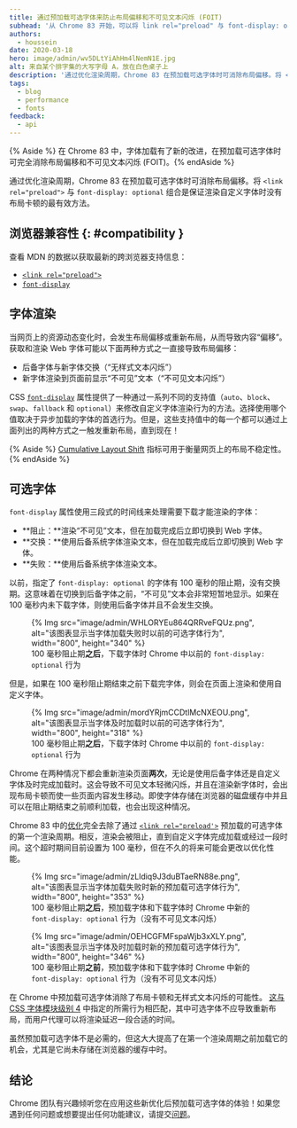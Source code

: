 ```yaml
---
title: 通过预加载可选字体来防止布局偏移和不可见文本闪烁 (FOIT)
subhead: '从 Chrome 83 开始，可以将 link rel="preload" 与 font-display: optional 组合来完全消除布局卡顿'
authors:
  - houssein
date: 2020-03-18
hero: image/admin/wv5DLtYiAhHm4lNemN1E.jpg
alt: 来自某个排字集的大写字母 A，放在白色桌子上
description: '通过优化渲染周期，Chrome 83 在预加载可选字体时可消除布局偏移。将 <link rel="preload"> 与 font-display: optional 组合是保证无卡顿渲染自定义字体的最有效方法。'
tags:
  - blog
  - performance
  - fonts
feedback:
  - api
---
```


{% Aside %} 在 Chrome 83 中，字体加载有了新的改进，在预加载可选字体时可完全消除布局偏移和不可见文本闪烁 (FOIT)。{% endAside %}

通过优化渲染周期，Chrome 83 在预加载可选字体时可消除布局偏移。将 `<link rel="preload">` 与 `font-display: optional` 组合是保证渲染自定义字体时没有布局卡顿的最有效方法。

## 浏览器兼容性 {: #compatibility }

查看 MDN 的数据以获取最新的跨浏览器支持信息：

- [`<link rel="preload">`](https://developer.mozilla.org/docs/Web/HTML/Preloading_content#Browser_compatibility)
- [`font-display`](https://developer.mozilla.org/docs/Web/CSS/@font-face/font-display#Browser_compatibility)

## 字体渲染

当网页上的资源动态变化时，会发生布局偏移或重新布局，从而导致内容“偏移”。获取和渲染 Web 字体可能以下面两种方式之一直接导致布局偏移：

- 后备字体与新字体交换（“无样式文本闪烁”）
- 新字体渲染到页面前显示“不可见”文本（“不可见文本闪烁”）

CSS [`font-display`](https://font-display.glitch.me/) 属性提供了一种通过一系列不同的支持值（`auto`、`block`、`swap`、`fallback` 和 `optional`）来修改自定义字体渲染行为的方法。选择使用哪个值取决于异步加载的字体的首选行为。但是，这些支持值中的每一个都可以通过上面列出的两种方式之一触发重新布局，直到现在！

{% Aside %} [Cumulative Layout Shift](/cls/) 指标可用于衡量网页上的布局不稳定性。{% endAside %}

## 可选字体

`font-display` 属性使用三段式的时间线来处理需要下载才能渲染的字体：

- **阻止：**渲染“不可见”文本，但在加载完成后立即切换到 Web 字体。
- **交换：**使用后备系统字体渲染文本，但在加载完成后立即切换到 Web 字体。
- **失败：**使用后备系统字体渲染文本。

以前，指定了 `font-display: optional` 的字体有 100 毫秒的阻止期，没有交换期。这意味着在切换到后备字体之前，“不可见”文本会非常短暂地显示。如果在 100 毫秒内未下载字体，则使用后备字体并且不会发生交换。

<figure>{% Img src="image/admin/WHLORYEu864QRRveFQUz.png", alt="该图表显示当字体加载失败时以前的可选字体行为", width="800", height="340" %} <figcaption>100 毫秒阻止期<b>之后</b>，下载字体时 Chrome 中以前的 <code>font-display: optional</code> 行为</figcaption></figure>

但是，如果在 100 毫秒阻止期结束之前下载完字体，则会在页面上渲染和使用自定义字体。

<figure>{% Img src="image/admin/mordYRjmCCDtlMcNXEOU.png", alt="该图表显示当字体及时加载时以前的可选字体行为", width="800", height="318" %} <figcaption>100 毫秒阻止期<b>之后</b>，下载字体时 Chrome 中以前的 <code>font-display: optional</code> 行为</figcaption></figure>

Chrome 在两种情况下都会重新渲染页面**两次**，无论是使用后备字体还是自定义字体及时完成加载时。这会导致不可见文本轻微闪烁，并且在渲染新字体时，会出现布局卡顿而使一些页面内容发生移动。即使字体存储在浏览器的磁盘缓存中并且可以在阻止期结束之前顺利加载，也会出现这种情况。

Chrome 83 中的[优化](https://bugs.chromium.org/p/chromium/issues/detail?id=1040632)完全去除了通过 [`<link rel="preload'>`](/codelab-preload-web-fonts/) 预加载的可选字体的第一个渲染周期。相反，渲染会被阻止，直到自定义字体完成加载或经过一段时间。这个超时期间目前设置为 100 毫秒，但在不久的将来可能会更改以优化性能。

<figure>{% Img src="image/admin/zLldiq9J3duBTaeRN88e.png", alt="该图表显示当字体加载失败时新的预加载可选字体行为", width="800", height="353" %} <figcaption>100 毫秒阻止期<b>之后</b>，预加载字体和下载字体时 Chrome 中新的 <code>font-display: optional</code> 行为（没有不可见文本闪烁）</figcaption></figure>

<figure>{% Img src="image/admin/OEHCGFMFspaWjb3xXLY.png", alt="该图表显示当字体及时加载时新的预加载可选字体行为", width="800", height="346" %} <figcaption>100 毫秒阻止期<b>之前</b>，预加载字体和下载字体时 Chrome 中新的 <code>font-display: optional</code> 行为（没有不可见文本闪烁）</figcaption></figure>

在 Chrome 中预加载可选字体消除了布局卡顿和无样式文本闪烁的可能性。 [这与 CSS 字体模块级别 4](https://drafts.csswg.org/css-fonts-4/#valdef-font-face-font-display-optional) 中指定的所需行为相匹配，其中可选字体不应导致重新布局，而用户代理可以将渲染延迟一段合适的时间。

虽然预加载可选字体不是必需的，但这大大提高了在第一个渲染周期之前加载它的机会，尤其是它尚未存储在浏览器的缓存中时。

## 结论

Chrome 团队有兴趣倾听您在应用这些新优化后预加载可选字体的体验！如果您遇到任何问题或想要提出任何功能建议，请提交[问题](https://bugs.chromium.org/p/chromium/issues/entry)。
